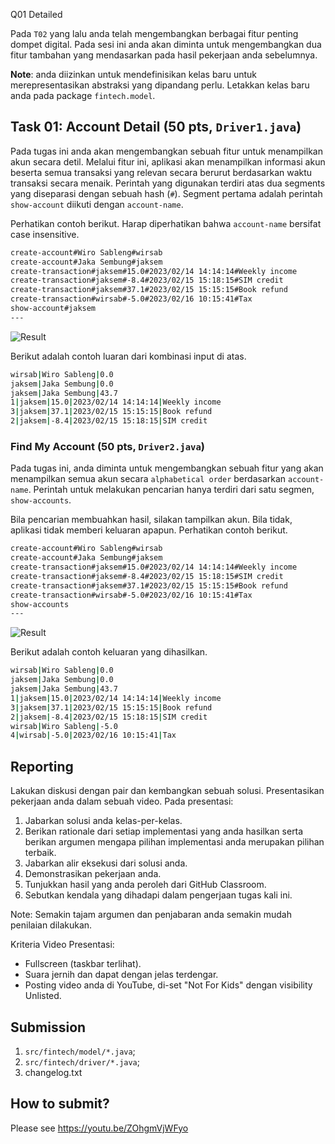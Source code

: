 Q01 Detailed

Pada ```T02``` yang lalu anda telah mengembangkan berbagai fitur penting dompet digital. Pada sesi ini anda akan diminta untuk mengembangkan dua fitur tambahan yang mendasarkan pada hasil pekerjaan anda sebelumnya.

**Note**: anda diizinkan untuk mendefinisikan kelas baru untuk merepresentasikan abstraksi yang dipandang perlu. Letakkan kelas baru anda pada package ```fintech.model```.

## Task 01: Account Detail (50 pts, ```Driver1.java```)

Pada tugas ini anda akan mengembangkan sebuah fitur untuk menampilkan akun secara detil. Melalui fitur ini, aplikasi akan menampilkan informasi akun beserta semua transaksi yang relevan secara berurut berdasarkan waktu transaksi secara menaik. Perintah yang digunakan terdiri atas dua segments yang diseparasi dengan sebuah hash (```#```). Segment pertama adalah perintah ```show-account``` diikuti dengan ```account-name```.

Perhatikan contoh berikut. Harap diperhatikan bahwa ```account-name``` bersifat case insensitive.

```bash
create-account#Wiro Sableng#wirsab
create-account#Jaka Sembung#jaksem
create-transaction#jaksem#15.0#2023/02/14 14:14:14#Weekly income
create-transaction#jaksem#-8.4#2023/02/15 15:18:15#SIM credit
create-transaction#jaksem#37.1#2023/02/15 15:15:15#Book refund
create-transaction#wirsab#-5.0#2023/02/16 10:15:41#Tax
show-account#jaksem
---

```
![Result](https://github.com/samuelsihotang1/Pemrograman-Berorientasi-Objek/assets/89495323/795772cc-398d-4a90-b686-5f2ee4b24b37)

Berikut adalah contoh luaran dari kombinasi input di atas.

```bash
wirsab|Wiro Sableng|0.0
jaksem|Jaka Sembung|0.0
jaksem|Jaka Sembung|43.7
1|jaksem|15.0|2023/02/14 14:14:14|Weekly income
3|jaksem|37.1|2023/02/15 15:15:15|Book refund
2|jaksem|-8.4|2023/02/15 15:18:15|SIM credit

```

### Find My Account (50 pts, ```Driver2.java```)

Pada tugas ini, anda diminta untuk mengembangkan sebuah fitur yang akan menampilkan semua akun secara ```alphabetical order``` berdasarkan ```account-name```. Perintah untuk melakukan pencarian hanya terdiri dari satu segmen, ```show-accounts```.

Bila pencarian membuahkan hasil, silakan tampilkan akun. Bila tidak, aplikasi tidak memberi keluaran apapun. Perhatikan contoh berikut.

```bash
create-account#Wiro Sableng#wirsab
create-account#Jaka Sembung#jaksem
create-transaction#jaksem#15.0#2023/02/14 14:14:14#Weekly income
create-transaction#jaksem#-8.4#2023/02/15 15:18:15#SIM credit
create-transaction#jaksem#37.1#2023/02/15 15:15:15#Book refund
create-transaction#wirsab#-5.0#2023/02/16 10:15:41#Tax
show-accounts
---

```
![Result](https://github.com/samuelsihotang1/Pemrograman-Berorientasi-Objek/assets/89495323/9f1c233e-db4a-42e8-a085-02c6d276f40c)

Berikut adalah contoh keluaran yang dihasilkan.

```bash
wirsab|Wiro Sableng|0.0
jaksem|Jaka Sembung|0.0
jaksem|Jaka Sembung|43.7
1|jaksem|15.0|2023/02/14 14:14:14|Weekly income
3|jaksem|37.1|2023/02/15 15:15:15|Book refund
2|jaksem|-8.4|2023/02/15 15:18:15|SIM credit
wirsab|Wiro Sableng|-5.0
4|wirsab|-5.0|2023/02/16 10:15:41|Tax

```

## Reporting
Lakukan diskusi dengan pair dan kembangkan sebuah solusi. Presentasikan pekerjaan anda dalam sebuah video. Pada presentasi:
1. Jabarkan solusi anda kelas-per-kelas.
2. Berikan rationale dari setiap implementasi yang anda hasilkan serta berikan argumen mengapa pilihan implementasi anda merupakan pilihan terbaik.
3. Jabarkan alir eksekusi dari solusi anda.
4. Demonstrasikan pekerjaan anda.
5. Tunjukkan hasil yang anda peroleh dari GitHub Classroom.
6. Sebutkan kendala yang dihadapi dalam pengerjaan tugas kali ini.

Note: Semakin tajam argumen dan penjabaran anda semakin mudah penilaian dilakukan.

Kriteria Video Presentasi:
+ Fullscreen (taskbar terlihat).
+ Suara jernih dan dapat dengan jelas terdengar.
+ Posting video anda di YouTube, di-set "Not For Kids" dengan visibility Unlisted.

## Submission
1. ```src/fintech/model/*.java```;
2. ```src/fintech/driver/*.java```;
3. changelog.txt

## How to submit?
Please see https://youtu.be/ZOhgmVjWFyo
